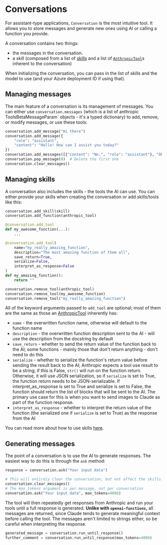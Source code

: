# Conversations

For assistant-type applications, `Conversation` is the most intuitive tool. It allows you to store messages and generate new ones using AI or calling a function you provide.

A conversation contains two things:

- the messages in the conversation.
- a skill (composed from a list of [skills](skills) and a list of [`AnthropicTool`](anthropic_tools.AnthropicTool)s inherent to the conversation)

When initializing the conversation, you can pass in the list of skills and the model to use (and your Azure deployment ID if using that).

## Managing messages

The main feature of a conversation is its management of messages. You can either use `conversation.messages` (which is a list of anthropic ToolsBetaMessageParam` objects - it's a typed dictionary) to add, remove, or modify messages, or use these tools:

```python
conversation.add_message("Hi there")
conversation.add_message({
    "role": "assistant",
    "content": "Hello! How can I assist you today?"
})
conversation.add_messages([{"content": "No.", "role": "assistant"}, "Oh ok"])  # Adding several at once
conversation.pop_message(0)  # Delete the first one
conversation.clear_messages()
```

## Managing skills

A conversation also includes the skills - the tools the AI can use. You can either provide your skills when creating the conversation or add skills/tools like this:

```python
conversation.add_skill(skill)
conversation.add_function(anthropic_tool)

@conversation.add_tool
def my_awesome_function(...):
    ...

@conversation.add_tool(
    name="my_really_amazing_function",
    description="The most amazing function of them all",
    save_return=True,
    serialize=False,
    interpret_as_response=False
)
def my_amazing_function():
    return ""

conversation.remove_tool(anthropic_tool)
conversation.remove_tool(my_awesome_function)
conversation.remove_tool("my_really_amazing_function")
```

All of the keyword arguments passed to `add_tool` are optional; most of them are the same as those an [AnthropicTool](anthropic_tools.AnthropicTool) inherently has:

- `name` - the overwritten function name, otherwise will default to the function name
- `description` - the overwritten function description sent to the AI - will use the description from the docstring by default
- `save_return` - whether to send the return value of the function back to the AI; some functions - mainly those that don't return anything - don't need to do this
- `serialize` - whether to serialize the function's return value before sending the result back to the AI; Anthropic expects a tool use result to be a string; if this is False, `str()` will run on the function return. Otherwise, it will use JSON serialization, so if `serialize` is set to True, the function return needs to be JSON-serializable. If interpret_as_response is set to True and serialize is set to False, the function should return the list of blocks that will be sent to the AI. The primary use case for this is when you want to send images to Claude as part of the function response.
- `interpret_as_response` - whether to interpret the return value of the function (the serialized one if `serialize` is set to True) as the response from the AI

You can read more about how to use skills [here](skills).

## Generating messages

The point of a conversation is to use the AI to generate responses. The easiest way to do this is through the `ask` method:

```python
response = conversation.ask("Your input data")

# This will entirely clear the conversation, but not affect the skills:
conversation.clear_messages()
# The max_tokens argument is per message, not per conversation
conversation.ask("Your input data", max_tokens=4096)
```

The tool will then repeatedly get responses from Anthropic and run your tools until a full response is generated. **Unlike with `openai-functions`,** all messages are returned, since Claude tends to generate meaningful context before calling the tool. The messages aren't limited to strings either, so be careful when interpreting the response.

```python
generated_message = conversation.run_until_response()
further_comment = conversation.run_until_response(max_tokens=4096)
```
